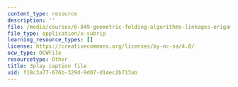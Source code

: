 ```yaml
---
content_type: resource
description: ''
file: /media/courses/6-849-geometric-folding-algorithms-linkages-origami-polyhedra-fall-2012/f18c3a77676b329d9d07d14ec2b713ab_dLjCy6RmBN4.srt
file_type: application/x-subrip
learning_resource_types: []
license: https://creativecommons.org/licenses/by-nc-sa/4.0/
ocw_type: OCWFile
resourcetype: Other
title: 3play caption file
uid: f18c3a77-676b-329d-9d07-d14ec2b713ab
---
```

